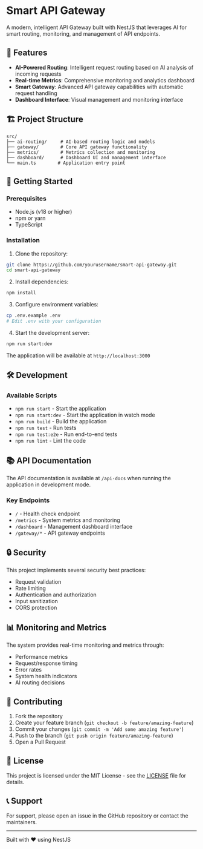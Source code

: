 # Smart API Gateway

A modern, intelligent API Gateway built with NestJS that leverages AI for smart routing, monitoring, and management of API endpoints.

## 🌟 Features

- **AI-Powered Routing**: Intelligent request routing based on AI analysis of incoming requests
- **Real-time Metrics**: Comprehensive monitoring and analytics dashboard
- **Smart Gateway**: Advanced API gateway capabilities with automatic request handling
- **Dashboard Interface**: Visual management and monitoring interface

## 🏗️ Project Structure

```
src/
├── ai-routing/     # AI-based routing logic and models
├── gateway/        # Core API gateway functionality
├── metrics/        # Metrics collection and monitoring
├── dashboard/      # Dashboard UI and management interface
└── main.ts        # Application entry point
```

## 🚀 Getting Started

### Prerequisites

- Node.js (v18 or higher)
- npm or yarn
- TypeScript

### Installation

1. Clone the repository:
```bash
git clone https://github.com/yourusername/smart-api-gateway.git
cd smart-api-gateway
```

2. Install dependencies:
```bash
npm install
```

3. Configure environment variables:
```bash
cp .env.example .env
# Edit .env with your configuration
```

4. Start the development server:
```bash
npm run start:dev
```

The application will be available at `http://localhost:3000`

## 🛠️ Development

### Available Scripts

- `npm run start` - Start the application
- `npm run start:dev` - Start the application in watch mode
- `npm run build` - Build the application
- `npm run test` - Run tests
- `npm run test:e2e` - Run end-to-end tests
- `npm run lint` - Lint the code

## 📚 API Documentation

The API documentation is available at `/api-docs` when running the application in development mode.

### Key Endpoints

- `/` - Health check endpoint
- `/metrics` - System metrics and monitoring
- `/dashboard` - Management dashboard interface
- `/gateway/*` - API gateway endpoints

## 🔒 Security

This project implements several security best practices:
- Request validation
- Rate limiting
- Authentication and authorization
- Input sanitization
- CORS protection

## 📊 Monitoring and Metrics

The system provides real-time monitoring and metrics through:
- Performance metrics
- Request/response timing
- Error rates
- System health indicators
- AI routing decisions

## 🤝 Contributing

1. Fork the repository
2. Create your feature branch (`git checkout -b feature/amazing-feature`)
3. Commit your changes (`git commit -m 'Add some amazing feature'`)
4. Push to the branch (`git push origin feature/amazing-feature`)
5. Open a Pull Request

## 📝 License

This project is licensed under the MIT License - see the [LICENSE](LICENSE) file for details.

## 📞 Support

For support, please open an issue in the GitHub repository or contact the maintainers.

---

Built with ❤️ using NestJS
